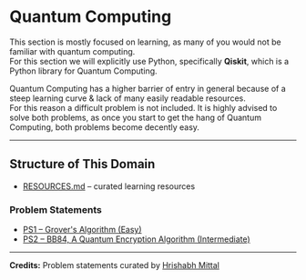 # Quantum Computing

This section is mostly focused on learning, as many of you would not be familiar with quantum computing.  
For this section we will explicitly use Python, specifically **Qiskit**, which is a Python library for Quantum Computing.  

Quantum Computing has a higher barrier of entry in general because of a steep learning curve & lack of many easily readable resources.  
For this reason a difficult problem is not included. It is highly advised to solve both problems, as once you start to get the hang of Quantum Computing, both problems become decently easy.

---

## Structure of This Domain

- [RESOURCES.md](./RESOURCES.md) – curated learning resources

### Problem Statements

- [PS1 – Grover's Algorithm (Easy)](./PS1.md)  
- [PS2 – BB84, A Quantum Encryption Algorithm (Intermediate)](./PS2.md)

---

**Credits:** Problem statements curated by [Hrishabh Mittal](https://github.com/HrishabhMittal)
